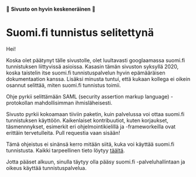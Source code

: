 :hammer: **Sivusto on hyvin keskeneräinen** :hammer:

# Suomi.fi tunnistus selitettynä

Hei!

Koska olet päätynyt tälle sivustolle, olet luultavasti googlaamassa suomi.fi tunnistuksen liittyvissä asioissa. Kasasin tämän sivuston syksyllä 2020, koska taistelin itse suomi.fi tunnistuspalvelun hyvin epämääräisen dokumentaation kanssa. Lisäksi minusta tuntui, että kukaan kollega ei oikein osannut selittää, miten suomi.fi tunnistus toimii.

Ohje pyrkii selittämään SAML (security assertion markup language) -protokollan mahdollisimman ihmisläheisesti.

Sivusto pyrkii kokoamaan tiiviin paketin, kuin palvelussa voi ottaa suomi.fi tunnistuksen käyttöön. Kaikenlaiset kontribuutiot, kuten korjaukset, täsmennnykset, esimerkit eri ohjelmointikielillä ja -frameworkeilla ovat erittäin tervetulleita. Pull requestia vaan sisään!

Tämä ohjeistus ei sinänsä kerro mitään siitä, kuka voi käyttää suomi.fi tunnistusta. Kaikki tarpeellinen tieto löytyy [täältä](https://palveluhallinta.suomi.fi/fi/sivut/tunnistus/esittely).

Jotta pääset alkuun, sinulla täytyy olla pääsy suomi.fi -palveluhallintaan ja oikeus käyttää tunnistuspalvelua.